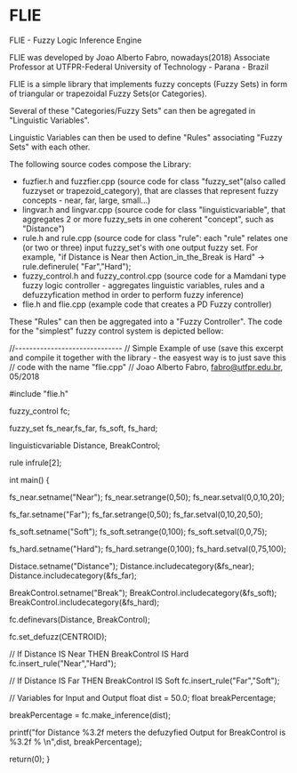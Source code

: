 # FLIE
FLIE - Fuzzy Logic Inference Engine

FLIE was developed by Joao Alberto Fabro, nowadays(2018) Associate Professor at UTFPR-Federal University of Technology - Parana - Brazil

FLIE is a simple library that implements fuzzy concepts (Fuzzy Sets) in form of triangular or trapezoidal Fuzzy Sets(or Categories).

Several of these "Categories/Fuzzy Sets" can then be agregated in "Linguistic Variables".

Linguistic Variables can then be used to define "Rules" associating "Fuzzy Sets" with each other.

The following source codes compose the Library:
 - fuzfier.h and fuzzfier.cpp (source code for class "fuzzy_set"(also called fuzzyset or trapezoid_category), that are classes that represent fuzzy concepts - near, far, large, small...)
 - lingvar.h and lingvar.cpp (source code for class "linguisticvariable", that aggregates 2 or more fuzzy_sets in one coherent "concept", such as "Distance")
 - rule.h and rule.cpp (source code for class "rule": each "rule" relates one (or two or three) input fuzzy_set's with one output fuzzy set. For example, "if Distance is Near then Action_in_the_Break is Hard" -> rule.definerule( "Far","Hard");
 - fuzzy_control.h and fuzzy_control.cpp (source code for a Mamdani type fuzzy logic controller - aggregates linguistic variables, rules and a defuzzyfication method in order to perform fuzzy inference)
 - flie.h and flie.cpp (example code that creates a PD Fuzzy controller)

These "Rules" can then be aggregated into a "Fuzzy Controller". The code for the "simplest" fuzzy control system is depicted bellow:

//------------------------------
// Simple Example of use (save this excerpt and compile it together with the library - the easyest way is to just save this 
// code with the name "flie.cpp"
// Joao Alberto Fabro, fabro@utfpr.edu.br, 05/2018


#include "flie.h"

fuzzy_control fc;

fuzzy_set fs_near,fs_far, fs_soft, fs_hard;

linguisticvariable Distance, BreakControl;

rule infrule[2];

int main()
{

 fs_near.setname("Near");
 fs_near.setrange(0,50);
 fs_near.setval(0,0,10,20);

 fs_far.setname("Far");
 fs_far.setrange(0,50);
 fs_far.setval(0,10,20,50);

 fs_soft.setname("Soft");
 fs_soft.setrange(0,100);
 fs_soft.setval(0,0,75);

 fs_hard.setname("Hard");
 fs_hard.setrange(0,100);
 fs_hard.setval(0,75,100);

 Distace.setname("Distance");
 Distance.includecategory(&fs_near);
 Distance.includecategory(&fs_far);

 BreakControl.setname("Break");
 BreakControl.includecategory(&fs_soft);
 BreakControl.includecategory(&fs_hard);

 fc.definevars(Distance, BreakControl);

 fc.set_defuzz(CENTROID);

 // If Distance IS Near THEN BreakControl IS Hard
 fc.insert_rule("Near","Hard");

 // If Distance IS Far THEN BreakControl IS Soft
 fc.insert_rule("Far","Soft");

 // Variables for Input and Output
 float dist = 50.0;
 float breakPercentage;

 breakPercentage = fc.make_inference(dist);

 printf("for Distance %3.2f meters the defuzyfied Output for BreakControl is %3.2f \% \n",dist, breakPercentage);

 return(0);
}

